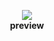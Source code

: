 <p align="center">
  <img src="https://raw.githubusercontent.com/namyami/fixed_ui_or_random_stuff/refs/heads/main/celestial.club/preview.png"/>
  <br>
  <b>preview</b>
</p>
